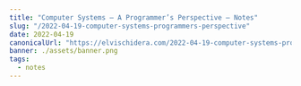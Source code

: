 ```yaml
---
title: "Computer Systems — A Programmer’s Perspective — Notes"
slug: "/2022-04-19-computer-systems-programmers-perspective"
date: 2022-04-19
canonicalUrl: "https://elvischidera.com/2022-04-19-computer-systems-programmers-perspective/"
banner: ./assets/banner.png
tags:
  - notes
---
```


